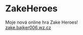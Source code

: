# ZakeHeroes
Moje nová online hra Zake Heroes!
<br>
<a href="http://zake.bajker006.wz.cz/">zake.bajker006.wz.cz</a>
